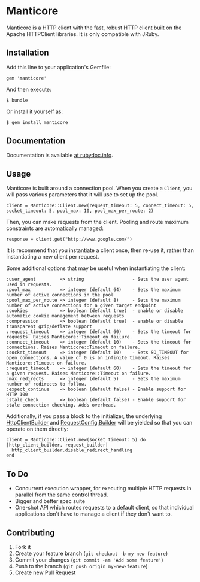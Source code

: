 # Manticore

Manticore is a HTTP client with the fast, robust HTTP client built on the Apache HTTPClient libraries. It is only compatible with JRuby.

## Installation

Add this line to your application's Gemfile:

    gem 'manticore'

And then execute:

    $ bundle

Or install it yourself as:

    $ gem install manticore

## Documentation

  Documentation is available [at rubydoc.info](http://rubydoc.info/github/cheald/manticore/master/frames).

## Usage

Manticore is built around a connection pool. When you create a `Client`, you will pass various parameters that it will use to set up the pool.

    client = Manticore::Client.new(request_timeout: 5, connect_timeout: 5, socket_timeout: 5, pool_max: 10, pool_max_per_route: 2)

Then, you can make requests from the client. Pooling and route maximum constraints are automatically managed:

    response = client.get("http://www.google.com/")

It is recommend that you instantiate a client once, then re-use it, rather than instantiating a new client per request.

Some additional options that may be useful when instantiating the client:

    :user_agent         => string                  - Sets the user agent used in requests.
    :pool_max           => integer (default 64)    - Sets the maximum number of active connections in the pool
    :pool_max_per_route => integer (default 8)     - Sets the maximum number of active connections for a given target endpoint
    :cookies            => boolean (default true)  - enable or disable automatic cookie management between requests
    :compression        => boolean (default true)  - enable or disable transparent gzip/deflate support
    :request_timeout    => integer (default 60)    - Sets the timeout for requests. Raises Manticore::Timeout on failure.
    :connect_timeout    => integer (default 10)    - Sets the timeout for connections. Raises Manticore::Timeout on failure.
    :socket_timeout     => integer (default 10)    - Sets SO_TIMEOUT for open connections. A value of 0 is an infinite timeout. Raises Manticore::Timeout on failure.
    :request_timeout    => integer (default 60)    - Sets the timeout for a given request. Raises Manticore::Timeout on failure.
    :max_redirects      => integer (default 5)     - Sets the maximum number of redirects to follow.
    :expect_continue    => boolean (default false) - Enable support for HTTP 100
    :stale_check        => boolean (default false) - Enable support for stale connection checking. Adds overhead.

Additionally, if you pass a block to the initializer, the underlying [HttpClientBuilder](http://hc.apache.org/httpcomponents-client-ga/httpclient/apidocs/org/apache/http/impl/client/HttpClientBuilder.html) and [RequestConfig.Builder](http://hc.apache.org/httpcomponents-client-ga/httpclient/apidocs/org/apache/http/client/config/RequestConfig.Builder.html) will be yielded so that you can operate on them directly:

    client = Manticore::Client.new(socket_timeout: 5) do |http_client_builder, request_builder|
      http_client_builder.disable_redirect_handling
    end

## To Do

* Concurrent execution wrapper, for executing multiple HTTP requests in parallel from the same control thread.
* Bigger and better spec suite
* One-shot API which routes requests to a default client, so that individual applications don't have to manage a client if they don't want to.

## Contributing

1. Fork it
2. Create your feature branch (`git checkout -b my-new-feature`)
3. Commit your changes (`git commit -am 'Add some feature'`)
4. Push to the branch (`git push origin my-new-feature`)
5. Create new Pull Request
